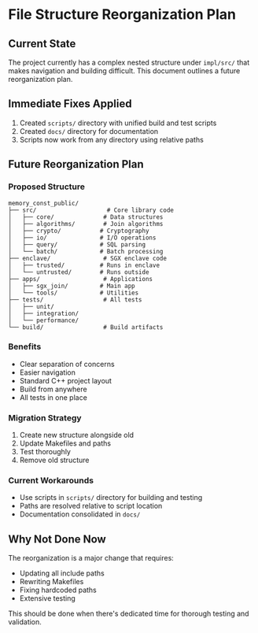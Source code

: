 # File Structure Reorganization Plan

## Current State
The project currently has a complex nested structure under `impl/src/` that makes navigation and building difficult. This document outlines a future reorganization plan.

## Immediate Fixes Applied
1. Created `scripts/` directory with unified build and test scripts
2. Created `docs/` directory for documentation
3. Scripts now work from any directory using relative paths

## Future Reorganization Plan

### Proposed Structure
```
memory_const_public/
├── src/                    # Core library code
│   ├── core/              # Data structures
│   ├── algorithms/        # Join algorithms
│   ├── crypto/           # Cryptography
│   ├── io/               # I/O operations
│   ├── query/            # SQL parsing
│   └── batch/            # Batch processing
├── enclave/               # SGX enclave code
│   ├── trusted/          # Runs in enclave
│   └── untrusted/        # Runs outside
├── apps/                  # Applications
│   ├── sgx_join/         # Main app
│   └── tools/            # Utilities
├── tests/                 # All tests
│   ├── unit/
│   ├── integration/
│   └── performance/
└── build/                 # Build artifacts
```

### Benefits
- Clear separation of concerns
- Easier navigation
- Standard C++ project layout
- Build from anywhere
- All tests in one place

### Migration Strategy
1. Create new structure alongside old
2. Update Makefiles and paths
3. Test thoroughly
4. Remove old structure

### Current Workarounds
- Use scripts in `scripts/` directory for building and testing
- Paths are resolved relative to script location
- Documentation consolidated in `docs/`

## Why Not Done Now
The reorganization is a major change that requires:
- Updating all include paths
- Rewriting Makefiles
- Fixing hardcoded paths
- Extensive testing

This should be done when there's dedicated time for thorough testing and validation.